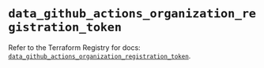 # `data_github_actions_organization_registration_token`

Refer to the Terraform Registry for docs: [`data_github_actions_organization_registration_token`](https://registry.terraform.io/providers/integrations/github/6.0.0/docs/data-sources/actions_organization_registration_token).
